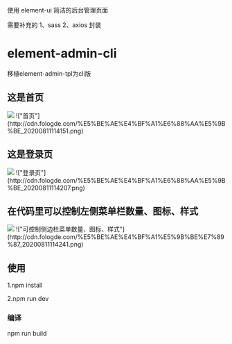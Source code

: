 使用 element-ui 简洁的后台管理页面

需要补充的
1、sass
2、axios 封装


# element-admin-cli
移植element-admin-tpl为cli版
## 这是首页
<img src="http://cdn.fologde.com/%E5%BE%AE%E4%BF%A1%E6%88%AA%E5%9B%BE_20200811114151.png">
!["首页"](http://cdn.fologde.com/%E5%BE%AE%E4%BF%A1%E6%88%AA%E5%9B%BE_20200811114151.png)

## 这是登录页
<img src="http://cdn.fologde.com/%E5%BE%AE%E4%BF%A1%E6%88%AA%E5%9B%BE_20200811114207.png">
!["登录页"](http://cdn.fologde.com/%E5%BE%AE%E4%BF%A1%E6%88%AA%E5%9B%BE_20200811114207.png)

## 在代码里可以控制左侧菜单栏数量、图标、样式
<img src="http://cdn.fologde.com/%E5%BE%AE%E4%BF%A1%E5%9B%BE%E7%89%87_20200811114241.png">
!["可控制侧边栏菜单数量、图标、样式"](http://cdn.fologde.com/%E5%BE%AE%E4%BF%A1%E5%9B%BE%E7%89%87_20200811114241.png)

## 使用
1.npm install

2.npm run dev


### 编译

npm run build
